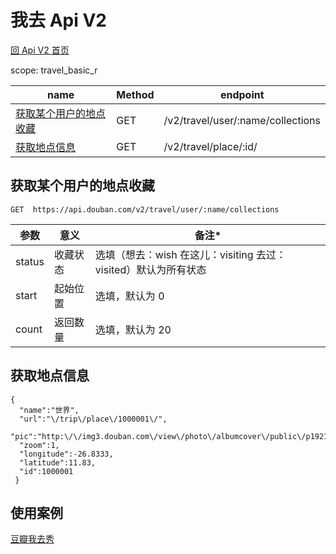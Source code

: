 # 我去 Api V2

[回 Api V2 首页](readme.md)

scope: travel_basic_r

| name                                       | Method | endpoint                          |
| ------------------------------------------ | ------ | --------------------------------- |
| [获取某个用户的地点收藏](#user-collection) | GET    | /v2/travel/user/:name/collections |
| [获取地点信息](#place)                     | GET    | /v2/travel/place/:id/             |

## 获取某个用户的地点收藏

```
GET  https://api.douban.com/v2/travel/user/:name/collections
```

| 参数   | 意义     | 备注\*                                                          |
| ------ | -------- | --------------------------------------------------------------- |
| status | 收藏状态 | 选填（想去：wish 在这儿：visiting 去过：visited）默认为所有状态 |
| start  | 起始位置 | 选填，默认为 0                                                  |
| count  | 返回数量 | 选填，默认为 20                                                 |

## 获取地点信息

```
{
  "name":"世界",
  "url":"\/trip\/place\/1000001\/",
  "pic":"http:\/\/img3.douban.com\/view\/photo\/albumcover\/public\/p1921930761.jpg",
  "zoom":1,
  "longitude":-26.8333,
  "latitude":11.83,
  "id":1000001
 }
```

## 使用案例

[豆瓣我去秀](http://www.douban.com/trip/service/badgemaker)
